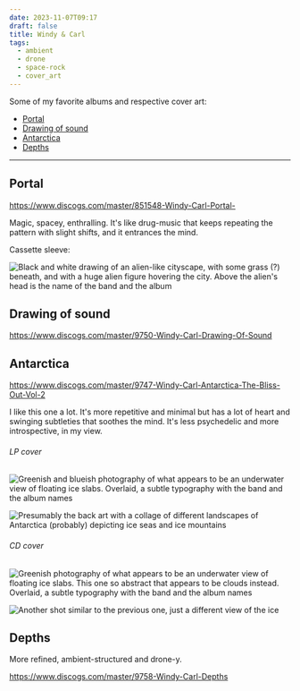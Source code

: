 ```yaml
---
date: 2023-11-07T09:17
draft: false
title: Windy & Carl
tags:
  - ambient
  - drone
  - space-rock
  - cover_art
---
```

Some of my favorite albums and respective cover art:

- [Portal](#portal)
- [Drawing of sound](#drawing-of-sound)
- [Antarctica](#antarctica)
- [Depths](#depths)

---

## Portal

https://www.discogs.com/master/851548-Windy-Carl-Portal-

Magic, spacey, enthralling. It's like drug-music that keeps repeating the pattern with slight shifts, and it entrances the mind.

Cassette sleeve:

![Black and white drawing of an alien-like cityscape, with some grass (?) beneath, and  with a huge alien figure hovering the city. Above the alien's head is the name of the band and the album](windy_and_carl-1699348737359.jpeg)

## Drawing of sound

https://www.discogs.com/master/9750-Windy-Carl-Drawing-Of-Sound

## Antarctica

https://www.discogs.com/master/9747-Windy-Carl-Antarctica-The-Bliss-Out-Vol-2

I like this one a lot. It's more repetitive and minimal but has a lot of heart and swinging subtleties that soothes the mind. It's less psychedelic and more introspective, in my view.

###### LP cover

![Greenish and blueish photography of what appears to be an underwater view of floating ice slabs. Overlaid, a subtle typography with the band and the album names](windy_and_carl-1699376241744.jpeg)

![Presumably the back art with a collage of different landscapes of Antarctica (probably) depicting ice seas and ice mountains](windy_and_carl-1699376629806.jpeg)

###### CD cover

![Greenish photography of what appears to be an underwater view of floating ice slabs. This one so abstract that appears to be clouds instead. Overlaid, a subtle typography with the band and the album names](windy_and_carl-1699376118898.jpeg)

![Another shot similar to the previous one, just a different view of the ice](windy_and_carl-1699376569933.jpeg)

## Depths

More refined, ambient-structured and drone-y.

https://www.discogs.com/master/9758-Windy-Carl-Depths